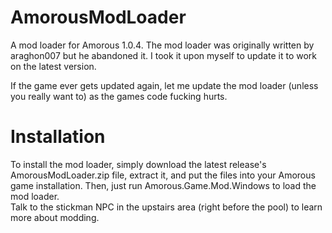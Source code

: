 # AmorousModLoader
A mod loader for Amorous 1.0.4. The mod loader was originally written by araghon007 but he abandoned it. I took it upon myself to update it to work on the latest version.  

If the game ever gets updated again, let me update the mod loader (unless you really want to) as the games code fucking hurts.  

# Installation
To install the mod loader, simply download the latest release's AmorousModLoader.zip file, extract it, and put the files into your Amorous game installation. Then, just run Amorous.Game.Mod.Windows to load the mod loader.  
Talk to the stickman NPC in the upstairs area (right before the pool) to learn more about modding.
